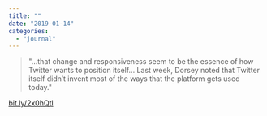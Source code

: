 ```yaml
---
title: ""
date: "2019-01-14"
categories: 
  - "journal"
---
```


> "...that change and responsiveness seem to be the essence of how Twitter wants to position itself... Last week, Dorsey noted that Twitter itself didn’t invent most of the ways that the platform gets used today."

[bit.ly/2x0hQtl](https://bit.ly/2x0hQtl)
